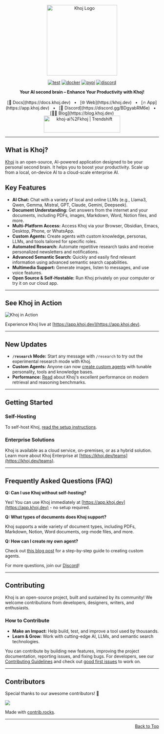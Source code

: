 <p align="center">
  <img src="https://assets.khoj.dev/khoj-logo-sideways-1200x540.png" width="230" alt="Khoj Logo">
</p>

<div align="center">

[![test](https://github.com/khoj-ai/khoj/actions/workflows/test.yml/badge.svg)](https://github.com/khoj-ai/khoj/actions/workflows/test.yml)
[![docker](https://github.com/khoj-ai/khoj/actions/workflows/dockerize.yml/badge.svg)](https://github.com/khoj-ai/khoj/pkgs/container/khoj)
[![pypi](https://github.com/khoj-ai/khoj/actions/workflows/pypi.yml/badge.svg)](https://pypi.org/project/khoj/)
[![discord](https://img.shields.io/discord/1112065956647284756?style=plastic&label=discord)](https://discord.gg/BDgyabRM6e)

</div>

<div align="center">
  <b>Your AI second brain – Enhance Your Productivity with Khoj!</b>
</div>

<br />

<div align="center">
  [📑 Docs](https://docs.khoj.dev) &nbsp;&nbsp;•&nbsp;&nbsp; [🌐 Web](https://khoj.dev) &nbsp;&nbsp;•&nbsp;&nbsp; [🔥 App](https://app.khoj.dev) &nbsp;&nbsp;•&nbsp;&nbsp; [💬 Discord](https://discord.gg/BDgyabRM6e) &nbsp;&nbsp;•&nbsp;&nbsp; [✍🏽 Blog](https://blog.khoj.dev)
  <br>
  <a href="https://trendshift.io/repositories/10318" target="_blank"><img src="https://trendshift.io/api/badge/repositories/10318" alt="khoj-ai%2Fkhoj | Trendshift" style="width: 250px; height: 55px;" width="250" height="55"/></a>
</div>

---

## What is Khoj?

[Khoj](https://khoj.dev) is an open-source, AI-powered application designed to be your personal second brain. It helps you to boost your productivity. Scale up from a local, on-device AI to a cloud-scale enterprise AI. 

## Key Features

*   **AI Chat:** Chat with a variety of local and online LLMs (e.g., Llama3, Qwen, Gemma, Mistral, GPT, Claude, Gemini, Deepseek).
*   **Document Understanding:** Get answers from the internet and your documents, including PDFs, images, Markdown, Word, Notion files, and more.
*   **Multi-Platform Access:** Access Khoj via your Browser, Obsidian, Emacs, Desktop, Phone, or WhatsApp.
*   **Custom Agents:** Create agents with custom knowledge, personas, LLMs, and tools tailored for specific roles.
*   **Automated Research:** Automate repetitive research tasks and receive personalized newsletters and notifications.
*   **Advanced Semantic Search:** Quickly and easily find relevant information using advanced semantic search capabilities.
*   **Multimedia Support:** Generate images, listen to messages, and use voice features.
*   **Open Source & Self-Hostable:** Run Khoj privately on your computer or try it on our cloud app.

---

## See Khoj in Action

![Khoj in Action](https://github.com/khoj-ai/khoj/blob/master/documentation/assets/img/quadratic_equation_khoj_web.gif?raw=true)

Experience Khoj live at [https://app.khoj.dev](https://app.khoj.dev).

---

## New Updates

*   **`/research` Mode:** Start any message with `/research` to try out the experimental research mode with Khoj.
*   **Custom Agents:** Anyone can now [create custom agents](https://blog.khoj.dev/posts/create-agents-on-khoj/) with tunable personality, tools and knowledge bases.
*   **Performance:** [Read](https://blog.khoj.dev/posts/evaluate-khoj-quality/) about Khoj's excellent performance on modern retrieval and reasoning benchmarks.

---

## Getting Started

### Self-Hosting

To self-host Khoj, [read the setup instructions](https://docs.khoj.dev/get-started/setup).

### Enterprise Solutions

Khoj is available as a cloud service, on-premises, or as a hybrid solution. Learn more about Khoj Enterprise at [https://khoj.dev/teams](https://khoj.dev/teams).

---

## Frequently Asked Questions (FAQ)

**Q: Can I use Khoj without self-hosting?**

Yes! You can use Khoj immediately at [https://app.khoj.dev](https://app.khoj.dev) - no setup required.

**Q: What types of documents does Khoj support?**

Khoj supports a wide variety of document types, including PDFs, Markdown, Notion, Word documents, org-mode files, and more.

**Q: How can I create my own agent?**

Check out [this blog post](https://blog.khoj.dev/posts/create-agents-on-khoj/) for a step-by-step guide to creating custom agents.

For more questions, join our [Discord](https://discord.gg/BDgyabRM6e)!

---

## Contributing

Khoj is an open-source project, built and sustained by its community!  We welcome contributions from developers, designers, writers, and enthusiasts.

### How to Contribute

*   **Make an Impact:** Help build, test, and improve a tool used by thousands.
*   **Learn & Grow:** Work with cutting-edge AI, LLMs, and semantic search technologies.

You can contribute by building new features, improving the project documentation, reporting issues, and fixing bugs.  For developers, see our [Contributing Guidelines](https://docs.khoj.dev/contributing/development) and check out [good first issues](https://github.com/khoj-ai/khoj/contribute) to work on.

---

## Contributors

Special thanks to our awesome contributors! 🎉

<a href="https://github.com/khoj-ai/khoj/graphs/contributors">
  <img src="https://contrib.rocks/image?repo=khoj-ai/khoj" />
</a>

Made with [contrib.rocks](https://contrib.rocks).

---

<p align="right">
  <a href="https://github.com/khoj-ai/khoj">Back to Top</a>
</p>